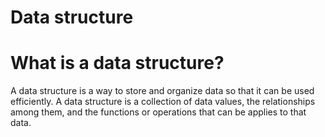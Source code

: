 # Data structure

# What is a data structure?

A data structure is a way to store and organize data so that it can be used efficiently.
A data structure is a collection of data values, the relationships among them, and the functions or operations that can be applies to that data.
